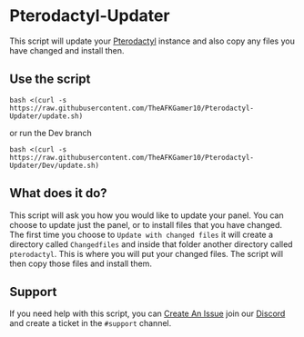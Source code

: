 # Pterodactyl-Updater
This script will update your [Pterodactyl](https://pterodactyl.io) instance and also copy any files you have changed and install then.

## Use the script 
```
bash <(curl -s https://raw.githubusercontent.com/TheAFKGamer10/Pterodactyl-Updater/update.sh)
```
or run the Dev branch
```
bash <(curl -s https://raw.githubusercontent.com/TheAFKGamer10/Pterodactyl-Updater/Dev/update.sh)
```
## What does it do?
This script will ask you how you would like to update your panel. 
You can choose to update just the panel, or to install files that you have changed. The first time you choose to `Update with changed files` it will create a directory called `Changedfiles` and inside that folder another directory called `pterodactyl`. This is where you will put your changed files. The script will then copy those files and install them. 

## Support
If you need help with this script, you can [Create An Issue](https://github.com/TheAFKGamer10/Pterodactyl-Updater/issues) join our [Discord](https://afkhosting.win/discord) and create a ticket in the `#support` channel.
